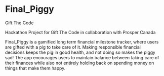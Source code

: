 # Final_Piggy
Gift The Code

Hackathon Project for Gift The Code in collaboration with Prosper Canada

Final_Piggy is a gamified long term financial milestone tracker, where users are gifted with a pig to take care of it. 
Making responsible financial decisions keeps the pig in good health, and not doing so makes the piggy sad! 
The app encourages users to maintain balance between taking care of their finances while also not entirely holding back on spending money on things that make them happy. 

